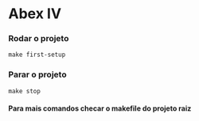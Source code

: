 # Abex IV
###  Rodar o projeto

    make first-setup

### Parar o projeto

    make stop

#### Para mais comandos checar o makefile do projeto raiz
